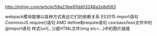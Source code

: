http://imhjm.com/article/59a23be97dd03248a2e8d583

webpack模块能够以各种方式表达它们的依赖关系
ES2015 import语句
CommonJS require()语句
AMD define和require语句
css/sass/less文件中的@import语句
样式(url(...))或HTML文件(img src=...)中的图片链接